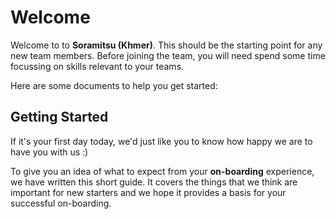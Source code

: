 # Welcome

Welcome to to **Soramitsu (Khmer)**. This should be the starting point for any new team members. Before joining the team, you will need spend some time focussing on skills relevant to your teams.

Here are some documents to help you get started:

## Getting Started

If it's your first day today, we'd just like you to know how happy we are to have you with us :)

To give you an idea of what to expect from your **on-boarding** experience, we have written this short guide. It covers the things that we think are important for new starters and we hope it provides a basis for your successful on-boarding.

